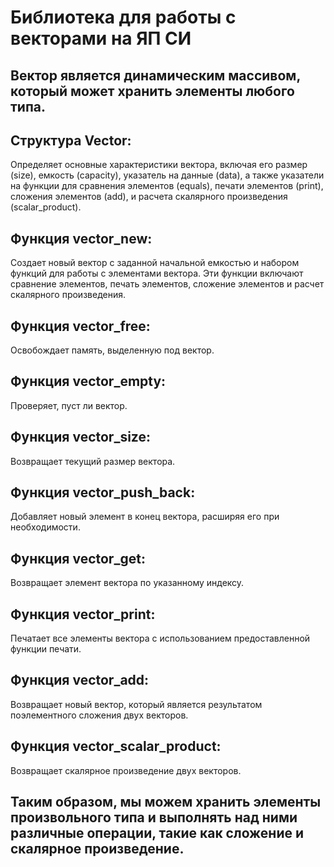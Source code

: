 
# <p class="center" id="title1" > **Библиотека для работы с векторами на ЯП СИ**</p>
## Вектор является динамическим массивом, который может хранить элементы любого типа.

## Структура Vector: 
Определяет основные характеристики вектора, включая его размер (size), емкость (capacity), указатель на данные (data), а также указатели на функции для сравнения элементов (equals), печати элементов (print), сложения элементов (add), и расчета скалярного произведения (scalar_product).

## Функция vector_new: 
Создает новый вектор с заданной начальной емкостью и набором функций для работы с элементами вектора. Эти функции включают сравнение элементов, печать элементов, сложение элементов и расчет скалярного произведения.

## Функция vector_free: 
Освобождает память, выделенную под вектор.

## Функция vector_empty: 
Проверяет, пуст ли вектор.

## Функция vector_size: 
Возвращает текущий размер вектора.

## Функция vector_push_back: 
Добавляет новый элемент в конец вектора, расширяя его при необходимости.

## Функция vector_get: 
Возвращает элемент вектора по указанному индексу.

## Функция vector_print: 
Печатает все элементы вектора с использованием предоставленной функции печати.

## Функция vector_add: 
Возвращает новый вектор, который является результатом поэлементного сложения двух векторов.

## Функция vector_scalar_product: 
Возвращает скалярное произведение двух векторов.

## Таким образом, мы можем хранить элементы произвольного типа и выполнять над ними различные операции, такие как сложение и скалярное произведение.
